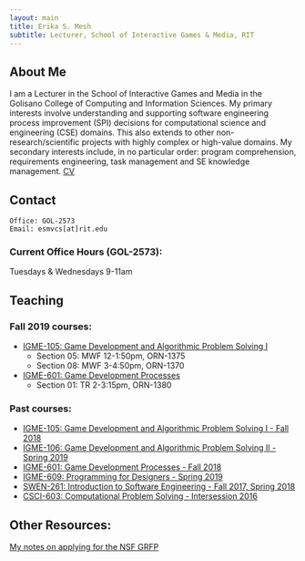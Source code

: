 ```yaml
---
layout: main
title: Erika S. Mesh
subtitle: Lecturer, School of Interactive Games & Media, RIT
---
```


## About Me
I am a Lecturer in the School of Interactive Games and Media in the Golisano College of Computing and Information Sciences. My primary interests involve understanding and supporting software engineering process improvement (SPI) decisions for computational science and engineering (CSE) domains. This also extends to other non-research/scientific projects with highly complex or high-value domains. My secondary interests include, in no particular order: program comprehension, requirements engineering, task management and SE knowledge management.
[CV](documents/CV.pdf)

## Contact

```
Office: GOL-2573
Email: esmvcs[at]rit.edu
```

### Current Office Hours (GOL-2573):
Tuesdays & Wednesdays 9-11am


## Teaching
 
### Fall 2019 courses:
* <a href="https://esmesh.github.io/RIT-IGME-105/" target="_blank">IGME-105: Game Development and Algorithmic Problem Solving I</a>
   - Section 05: MWF 12-1:50pm, ORN-1375
   - Section 08: MWF 3-4:50pm, ORN-1370
* <a href="https://esmesh.github.io/RIT-IGME-601/" target="_blank">IGME-601: Game Development Processes</a>
   - Section 01: TR 2-3:15pm, ORN-1380

### Past courses:
* <a href="documents/2018-19/igme105-05-08-schedule-fall-2181.html" target="_blank">IGME-105: Game Development and Algorithmic Problem Solving I - Fall 2018</a>
* <a href="documents/2018-19/IGME106_Course_Schedule_2185.htm" target="_blank">IGME-106: Game Development and Algorithmic Problem Solving II - Spring 2019</a>
* <a href="documents/2018-19/IGME601_2181_Schedule.pdf" target="_blank">IGME-601: Game Development Processes - Fall 2018</a>
* <a href="documents/2018-19/IGME609_Course_Schedule_2185.htm" target="_blank">IGME-609: Programming for Designers - Spring 2019</a>
* <a href="http://www.se.rit.edu/~swen-261/" target="_blank">SWEN-261: Introduction to Software Engineering - Fall 2017, Spring 2018</a>
* <a href= "https://www.cs.rit.edu/~csci603/syllabus.html" target="_blank">CSCI-603: Computational Problem Solving - Intersession 2016</a>

## Other Resources:
[My notes on applying for the NSF GRFP](documents/GRFP/GRFP.md)

